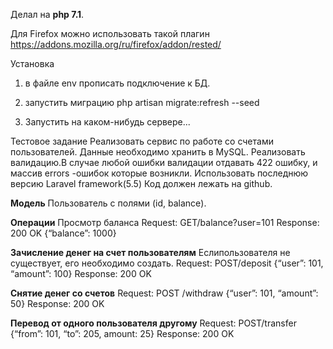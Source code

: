 Делал на **php 7.1**.

Для Firefox можно использовать такой плагин https://addons.mozilla.org/ru/firefox/addon/rested/

Установка
1. в файле env прописать подключение к БД.
2. запустить миграцию
	php artisan migrate:refresh --seed 

3. Запустить на каком-нибудь сервере...

Тестовое​ ​задание
Реализовать​ ​сервис​ ​по​ ​работе​ ​со​ ​счетами​ ​пользователей.
Данные​ ​необходимо​ ​хранить​ ​в​ ​MySQL.
Реализовать​ ​валидацию.​ ​В​ ​случае​ ​любой​ ​ошибки​ ​валидации​ ​отдавать​ ​422​ ​ошибку,​ ​и
массив​ ​errors​ ​-​ ​ошибок​ ​которые​ ​возникли​.
Использовать​ ​последнюю​ ​версию​ ​Laravel​ ​framework​ ​(5.5)
Код​ ​должен​ ​лежать​ ​на​ ​github​.

**Модель**
Пользователь​ ​с​ ​полями​ ​(id,​ ​balance).

**Операции**
Просмотр​ ​баланса
Request:
GET​ ​/balance?user=101
Response:
200​ ​OK
{“balance”:​ ​1000}

**Зачисление​ ​денег​ ​на​ ​счет​ ​пользователям**
Если​ ​пользователя​ ​не​ ​существует,​ ​его​ ​необходимо​ ​создать.
Request:
POST​ ​/deposit
{“user”:​ ​101,​ ​“amount”:​ ​100}
Response:
200​ ​OK

**Снятие​ ​денег​ ​со​ ​счетов**
Request:
POST​ ​/withdraw
{“user”:​ ​101,​ ​“amount”:​ ​50}
Response:
200​ ​OK

**Перевод​ ​от​ ​одного​ ​пользователя​ ​другому**
Request:
POST​ ​/transfer
{“from”:​ ​101,​ ​“to”:​ ​205,​ ​amount:​ ​25}
Response:
200​ ​OK
